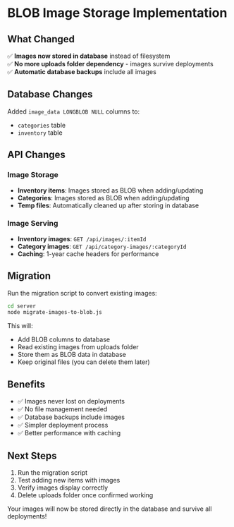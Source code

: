 # BLOB Image Storage Implementation

## What Changed

✅ **Images now stored in database** instead of filesystem  
✅ **No more uploads folder dependency** - images survive deployments  
✅ **Automatic database backups** include all images  

## Database Changes

Added `image_data LONGBLOB NULL` columns to:
- `categories` table
- `inventory` table

## API Changes

### Image Storage
- **Inventory items**: Images stored as BLOB when adding/updating
- **Categories**: Images stored as BLOB when adding/updating
- **Temp files**: Automatically cleaned up after storing in database

### Image Serving
- **Inventory images**: `GET /api/images/:itemId`
- **Category images**: `GET /api/category-images/:categoryId`
- **Caching**: 1-year cache headers for performance

## Migration

Run the migration script to convert existing images:
```bash
cd server
node migrate-images-to-blob.js
```

This will:
- Add BLOB columns to database
- Read existing images from uploads folder
- Store them as BLOB data in database
- Keep original files (you can delete them later)

## Benefits

- ✅ Images never lost on deployments
- ✅ No file management needed
- ✅ Database backups include images
- ✅ Simpler deployment process
- ✅ Better performance with caching

## Next Steps

1. Run the migration script
2. Test adding new items with images
3. Verify images display correctly
4. Delete uploads folder once confirmed working

Your images will now be stored directly in the database and survive all deployments! 